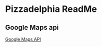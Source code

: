 # Pizzadelphia ReadMe

## Google Maps api
[Google Maps API](https://developers.google.com/maps/documentation/javascript/adding-a-google-map)
